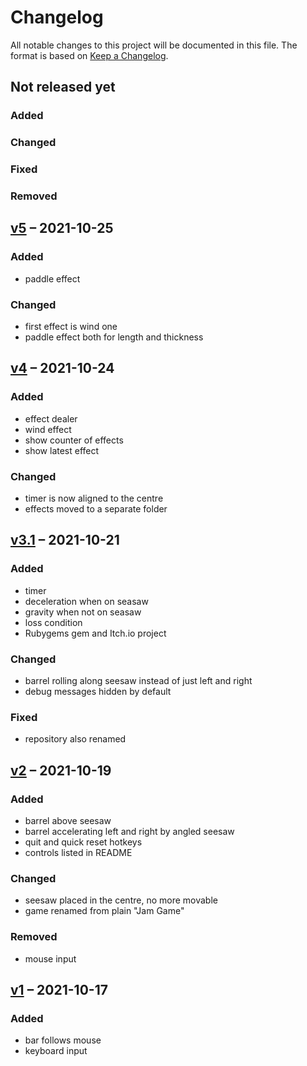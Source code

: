 # Changelog
All notable changes to this project will be documented in this file.
The format is based on [Keep a Changelog](https://keepachangelog.com/en/1.0.0/).

## Not released yet
### Added
### Changed
### Fixed
### Removed


## [v5](../../tags/v5) – 2021-10-25
### Added
- paddle effect

### Changed
- first effect is wind one
- paddle effect both for length and thickness


## [v4](../../tags/v4) – 2021-10-24
### Added
- effect dealer
- wind effect
- show counter of effects
- show latest effect

### Changed
- timer is now aligned to the centre
- effects moved to a separate folder


## [v3.1](../../tags/v3.1) – 2021-10-21
### Added
- timer
- deceleration when on seasaw
- gravity when not on seasaw
- loss condition
- Rubygems gem and Itch.io project

### Changed
- barrel rolling along seesaw instead of just left and right
- debug messages hidden by default

### Fixed
- repository also renamed


## [v2](../../tags/v2) – 2021-10-19
### Added
- barrel above seesaw
- barrel accelerating left and right by angled seesaw
- quit and quick reset hotkeys
- controls listed in README

### Changed
- seesaw placed in the centre, no more movable
- game renamed from plain "Jam Game"

### Removed
- mouse input


## [v1](../../tags/v1) – 2021-10-17
### Added
- bar follows mouse
- keyboard input
